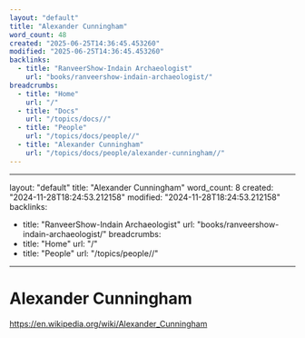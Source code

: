 ```yaml
---
layout: "default"
title: "Alexander Cunningham"
word_count: 48
created: "2025-06-25T14:36:45.453260"
modified: "2025-06-25T14:36:45.453260"
backlinks:
  - title: "RanveerShow-Indain Archaeologist"
    url: "books/ranveershow-indain-archaeologist/"
breadcrumbs:
  - title: "Home"
    url: "/"
  - title: "Docs"
    url: "/topics/docs//"
  - title: "People"
    url: "/topics/docs/people//"
  - title: "Alexander Cunningham"
    url: "/topics/docs/people/alexander-cunningham//"
---
```

---
layout: "default"
title: "Alexander Cunningham"
word_count: 8
created: "2024-11-28T18:24:53.212158"
modified: "2024-11-28T18:24:53.212158"
backlinks:
  - title: "RanveerShow-Indain Archaeologist"
    url: "books/ranveershow-indain-archaeologist/"
breadcrumbs:
  - title: "Home"
    url: "/"
  - title: "People"
    url: "/topics/people//"
---
# Alexander Cunningham

https://en.wikipedia.org/wiki/Alexander_Cunningham
